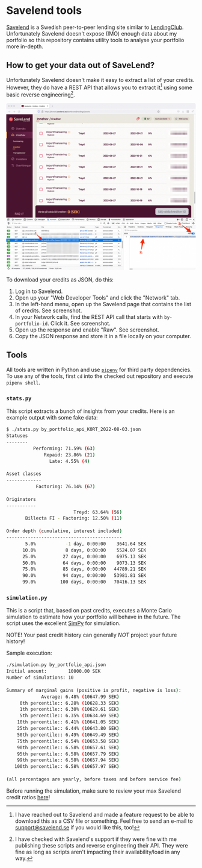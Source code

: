 Savelend tools
==============
[Savelend][savelend] is a Swedish peer-to-peer lending site similar to
[LendingClub][lendingclub]. Unfortunately Savelend doesn't expose (IMO) enough
data about my portfolio so this repository contains utility tools to analyse
your portfolio more in-depth.

[savelend]: https://savelend.se/
[lendingclub]: https://www.lendingclub.com/

How to get your data out of SaveLend?
-------------------------------------
Unfortunately Savelend doesn't make it easy to extract a list of your credits.
However, they do have a REST API that allows you to extract it[^1] using
some basic reverse engineering[^2].

[^1]: I have reached out to Savelend and made a feature request to be able to download this as a CSV file or something. Feel free to send an e-mail to support@savelend.se if you would like this, too!
[^2]: I have checked with Savelend's support if they were fine with me publishing these scripts and reverse engineering their API. They were fine as long as scripts aren't impacting their availability/load in any way.

![Screenshot of Savelend's UI and how to extract the JSON response.](images/json_extraction.png)

To download your credits as JSON, do this:

 1. Log in to Savelend.
 2. Open up your "Web Developer Tools" and click the "Network" tab.
 3. In the left-hand menu, open up the Savelend page that contains the list of
    credits. See screenshot.
 4. In your Network calls, find the REST API call that starts with
    `by-portfolio-id`. Click it. See screenshot.
 5. Open up the response and enable "Raw". See screenshot.
 6. Copy the JSON response and store it in a file locally on your computer.

Tools
-----
All tools are written in Python and use [`pipenv`][pipenv] for third party
dependencies. To use any of the tools, first `cd` into the checked out
repository and execute `pipenv shell`.

[pipenv]: https://pipenv.pypa.io

### `stats.py`

This script extracts a bunch of insights from your credits. Here is an example
output with some fake data:
```sh
$ ./stats.py by_portfolio_api_KORT_2022-08-03.json
Statuses
--------
          Performing: 71.59% (63)
              Repaid: 23.86% (21)
                Late: 4.55% (4)

Asset classes
-------------
           Factoring: 76.14% (67)

Originators
-----------
                         Treyd: 63.64% (56)
       Billecta FI - Factoring: 12.50% (11)

Order depth (cumulative, interest included)
-------------------------------------------
       5.0%           -1 day, 0:00:00    3641.64 SEK
      10.0%           8 days, 0:00:00    5524.07 SEK
      25.0%          27 days, 0:00:00    6975.13 SEK
      50.0%          64 days, 0:00:00    9073.13 SEK
      75.0%          85 days, 0:00:00   44789.21 SEK
      90.0%          94 days, 0:00:00   53981.81 SEK
      99.0%         100 days, 0:00:00   70416.13 SEK
```

### `simulation.py`

This is a script that, based on past credits, executes a Monte Carlo simulation
to estimate how your portfolio will behave in the future. The script uses the
excellent [SimPy][simpy] for simulation.

NOTE! Your past credit history can generally *NOT* project your future history!

[simpy]: https://simpy.readthedocs.io

Sample execution:
```sh
./simulation.py by_portfolio_api.json
Initial amount:        10000.00 SEK
Number of simulations: 10

Summary of marginal gains (positive is profit, negative is loss):
             Average: 6.48% (10647.99 SEK)
     0th percentile:: 6.28% (10628.33 SEK)
     1th percentile:: 6.30% (10629.61 SEK)
     5th percentile:: 6.35% (10634.69 SEK)
    10th percentile:: 6.41% (10641.05 SEK)
    25th percentile:: 6.44% (10643.80 SEK)
    50th percentile:: 6.49% (10649.49 SEK)
    75th percentile:: 6.54% (10653.58 SEK)
    90th percentile:: 6.58% (10657.61 SEK)
    95th percentile:: 6.58% (10657.79 SEK)
    99th percentile:: 6.58% (10657.94 SEK)
   100th percentile:: 6.58% (10657.97 SEK)

(all percentages are yearly, before taxes and before service fee)
```

Before running the simulation, make sure to review your max Savelend credit ratios [here][ratios]!

[ratios]: https://github.com/JensRantil/savelend-tools/blob/1bc0532ad6b4157e42ebccc9e5f130a2cada2c6c/simulation.py#L95-L120
